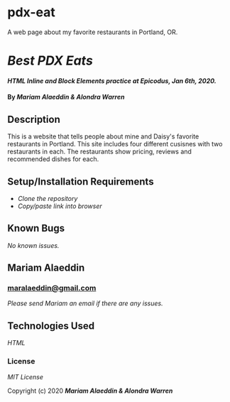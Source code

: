 # pdx-eat
A web page about my favorite restaurants in Portland, OR.
# _Best PDX Eats_

#### _HTML Inline and Block Elements practice at Epicodus, Jan 6th, 2020._

#### By _**Mariam Alaeddin & Alondra Warren**_

## Description

This is a website that tells people about mine and Daisy's favorite restaurants in Portland.  This site includes four different cusisnes with two restaurants in each.  The restaurants show pricing, reviews and recommended dishes for each. 

## Setup/Installation Requirements

* _Clone the repository_
* _Copy/paste link into browser_


## Known Bugs

_No known issues._

## Mariam Alaeddin
### maralaeddin@gmail.com

_Please send Mariam an email if there are any issues._

## Technologies Used

_HTML_

### License

*MIT License*

Copyright (c) 2020 **_Mariam Alaeddin & Alondra Warren_**
